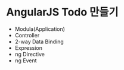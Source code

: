 # AngularJS Todo 만들기

- Modula(Application)
- Controller
- 2-way Data Binding
- Expression
- ng Directive
- ng Event


